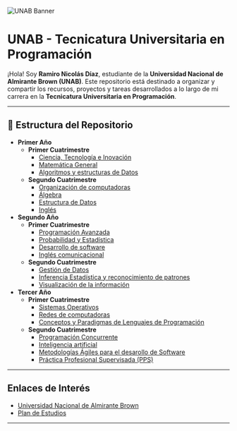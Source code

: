![UNAB Banner](Imágenes/Banner_UNAB.png)

# UNAB - Tecnicatura Universitaria en Programación

¡Hola! Soy **Ramiro Nicolás Díaz**, estudiante de la **Universidad Nacional de Almirante Brown (UNAB)**. Este repositorio está destinado a organizar y compartir los recursos, proyectos y tareas desarrollados a lo largo de mi carrera en la **Tecnicatura Universitaria en Programación**.

---

## 📂 Estructura del Repositorio

- **Primer Año**
  - **Primer Cuatrimestre**
    - [Ciencia, Tecnología e Inovación](Tecnicatura_Universitaria_en_Programación_-_UNAB/Primer_Año/Primer_Cuatrimestre/Ciencia,_Tecnología_e_Innovación)
    - [Matemática General](Tecnicatura_Universitaria_en_Programación_-_UNAB/Primer_Año/Primer_Cuatrimestre/Matemática_General)
    - [Algoritmos y estructuras de Datos](Tecnicatura_Universitaria_en_Programación_-_UNAB/Primer_Año/Primer_Cuatrimestre/Algoritmos_y_estructuras_de_Datos)
  - **Segundo Cuatrimestre**
    - [Organización de computadoras](Tecnicatura_Universitaria_en_Programación_-_UNAB/Primer_Año/Segundo_Cuatrimestre/Organización_de_computadoras)
    - [Álgebra](Tecnicatura_Universitaria_en_Programación_-_UNAB/Primer_Año/Segundo_Cuatrimestre/Álgebra)
    - [Estructura de Datos](Tecnicatura_Universitaria_en_Programación_-_UNAB/Primer_Año/Segundo_Cuatrimestre/Estructura_de_Datos)
    - [Inglés](Tecnicatura_Universitaria_en_Programación_-_UNAB/Primer_Año/Segundo_Cuatrimestre/Inglés)
- **Segundo Año**
  - **Primer Cuatrimestre**
    - [Programación Avanzada](ruta/a/carpeta)
    - [Probabilidad y Estadística](ruta/a/carpeta)
    - [Desarrollo de software](ruta/a/carpeta)
    - [Inglés comunicacional](ruta/a/carpeta)
  - **Segundo Cuatrimestre**
    - [Gestión de Datos](ruta/a/carpeta)
    - [Inferencia Estadística y reconocimiento de patrones](ruta/a/carpeta)
    - [Visualización de la información](ruta/a/carpeta)
- **Tercer Año**
  - **Primer Cuatrimestre**
    - [Sistemas Operativos](ruta/a/carpeta)
    - [Redes de computadoras](ruta/a/carpeta)
    - [Conceptos y Paradigmas de Lenguajes de Programación](ruta/a/carpeta)
  - **Segundo Cuatrimestre**
    - [Programación Concurrente](ruta/a/carpeta)
    - [Inteligencia artificial](ruta/a/carpeta)
    - [Metodologías Ágiles para el desarollo de Software](ruta/a/carpeta)
    - [Práctica Profesional Supervisada (PPS)](ruta/a/carpeta)

 ---

## Enlaces de Interés
- [Universidad Nacional de Almirante Brown](https://www.unab.edu.ar)
- [Plan de Estudios](https://www.unab.edu.ar/wp-content/uploads/2023/05/Programacion-PE-2023.pdf)

---
